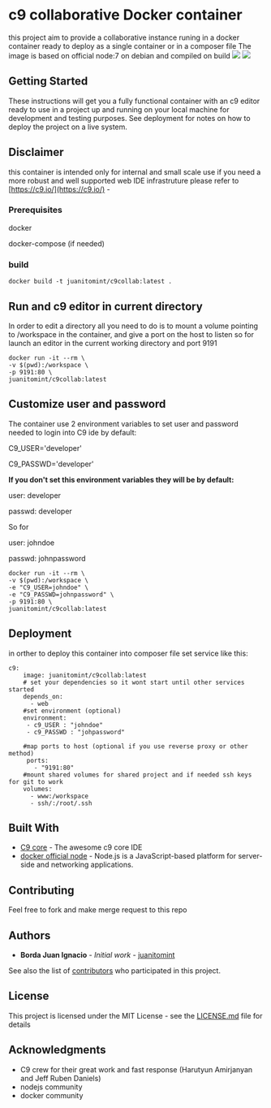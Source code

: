 # c9 collaborative Docker container
this project aim to provide a collaborative instance runing in a docker container ready to deploy as a single container or in a composer file
The image is based on official node:7 on debian and compiled on build
[![](https://images.microbadger.com/badges/image/juanitomint/c9collab.svg)](https://microbadger.com/images/juanitomint/c9collab "Get your own image badge on microbadger.com")
[![](https://images.microbadger.com/badges/version/juanitomint/c9collab.svg)](https://microbadger.com/images/juanitomint/c9collab "Get your own version badge on microbadger.com")


## Getting Started

These instructions will get you a fully functional container with an c9 editor ready to use in a project up and running on your local machine for development and testing purposes. See deployment for notes on how to deploy the project on a live system.

## Disclaimer
this container is intended only for internal and small scale use if you need a more robust and well supported web IDE infrastruture please refer to [https://c9.io/](https://c9.io/) - 

### Prerequisites

docker 

docker-compose (if needed)

### build

```
docker build -t juanitomint/c9collab:latest .
```

## Run and c9 editor in current directory

In order to edit a directory all you need to do is to mount a volume pointing to /workspace in the container, and give a port on the host to listen
so for launch an editor in the current working directory and port 9191


```
docker run -it --rm \
-v $(pwd):/workspace \
-p 9191:80 \
juanitomint/c9collab:latest 
```

## Customize user and password

The container use 2 environment variables to set user and password needed to login into C9 ide by default:

C9_USER='developer'

C9_PASSWD='developer'

**If you don't set this environment variables they will be by default:**

user: developer

passwd: developer

So for 

user: johndoe

passwd: johnpassword

```
docker run -it --rm \
-v $(pwd):/workspace \
-e "C9_USER=johndoe" \
-e "C9_PASSWD=johnpassword" \
-p 9191:80 \
juanitomint/c9collab:latest 
```


## Deployment

in orther to deploy this container into composer file set service like this:

```
c9:
    image: juanitomint/c9collab:latest
    # set your dependencies so it wont start until other services started
    depends_on: 
      - web
    #set environment (optional)
    environment:
     - c9_USER : "johndoe"
     - c9_PASSWD : "johpassword"
    
    #map ports to host (optional if you use reverse proxy or other method)
     ports:
       - "9191:80"
    #mount shared volumes for shared project and if needed ssh keys for git to work
    volumes:
      - www:/workspace
      - ssh/:/root/.ssh
```      

## Built With

* [C9 core](https://github.com/c9/core) - The awesome c9 core IDE
* [docker official node](https://hub.docker.com/_/node/) - Node.js is a JavaScript-based platform for server-side and networking applications.


## Contributing

Feel free to fork and make merge request to this repo



## Authors

* **Borda Juan Ignacio** - *Initial work* - [juanitomint](https://github.com/juanitomint)

See also the list of [contributors](https://github.com/juanitomint/contributors) who participated in this project.

## License

This project is licensed under the MIT License - see the [LICENSE.md](LICENSE.md) file for details

## Acknowledgments

* C9 crew for their great work and fast response (Harutyun Amirjanyan and Jeff Ruben Daniels)
* nodejs community
* docker community
